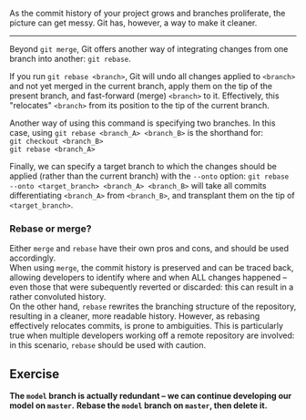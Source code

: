 As the commit history of your project grows and branches proliferate, the picture can get messy. Git has, however, a way to make it cleaner.  

---

Beyond `git merge`, Git offers another way of integrating changes from one branch into another: `git rebase`.

If you run `git rebase <branch>`, Git will undo all changes applied to `<branch>` and not yet merged in the current branch, apply them on the tip of the present branch, and fast-forward (merge) `<branch>` to it. Effectively, this "relocates" `<branch>` from its position to the tip of the current branch.

Another way of using this command is specifying two branches. In this case, using `git rebase <branch_A> <branch_B>` is the shorthand for:  
`git checkout <branch_B>`  
`git rebase <branch_A>`  

Finally, we can specify a target branch to which the changes should be applied (rather than the current branch) with the `--onto` option: `git rebase --onto <target_branch> <branch_A> <branch_B>` will take all commits differentiating `<branch_A>` from `<branch_B>`, and transplant them on the tip of `<target_branch>`.

### Rebase or merge?

Either `merge` and `rebase` have their own pros and cons, and should be used accordingly.  
When using `merge`, the commit history is preserved and can be traced back, allowing developers to identify where and when ALL changes happened – even those that were subequently reverted or discarded: this can result in a rather convoluted history.  
On the other hand, `rebase` rewrites the branching structure of the repository, resulting in a cleaner, more readable history. However, as rebasing effectively relocates commits, is prone to ambiguities. This is particularly true when multiple developers working off a remote repository are involved: in this scenario, `rebase` should be used with caution.

## Exercise

**The `model` branch is actually redundant – we can continue developing our model on `master`.**
**Rebase the `model` branch on `master`, then delete it.**